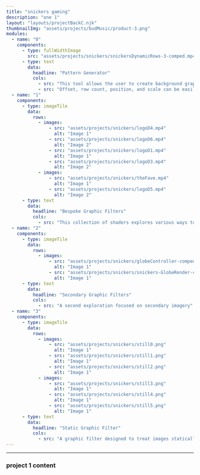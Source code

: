 ```yaml
---
title: "snickers gaming"
description: "one 1"
layout: "layouts/projectBackC.njk"
thumbnailImg: "assets/projects/budMusic/product-3.png"
modules:
  - name: "0"
    components:
      - type: fullWidthImage
        src: "assets/projects/snickers/snickersDynamicRows-3-comped.mp4"
      - type: text
        data:
          headline: "Pattern Generator"
          cols:
            - src: "This tool allows the user to create background graphics from the Snickers logo."
            - src: "Offset, row count, position, and scale can be easily adjusted to iterate through an endless number of outcomes."
  - name: "1"
    components:
      - type: imageTile
        data:
          rows:
            - images:
                - src: "assets/projects/snickers/logoD4.mp4"
                  alt: "Image 1"
                - src: "assets/projects/snickers/logoD6.mp4"
                  alt: "Image 2"
                - src: "assets/projects/snickers/logoD1.mp4"
                  alt: "Image 1"
                - src: "assets/projects/snickers/logoD3.mp4"
                  alt: "Image 2"
            - images:
                - src: "assets/projects/snickers/theFave.mp4"
                  alt: "Image 1"
                - src: "assets/projects/snickers/logoD5.mp4"
                  alt: "Image 2"
      - type: text
        data:
          headline: "Bespoke Graphic Filters"
          cols:
            - src: "This collection of shaders explores various ways to add brand recognition and motion to the Snickers logo."
  - name: "2"
    components:
      - type: imageTile
        data:
          rows:
            - images:
                - src: "assets/projects/snickers/globeController-comped.mp4"
                  alt: "Image 1"
                - src: "assets/projects/snickers/snickers-GlobeRender-comped.mp4"
                  alt: "Image 1"
      - type: text
        data:
          headline: "Secondary Graphic Filters"
          cols:
            - src: "A second exploration focused on secondary imagery"
  - name: "3"
    components:
      - type: imageTile
        data:
          rows:
            - images:
                - src: "assets/projects/snickers/still0.png"
                  alt: "Image 1"
                - src: "assets/projects/snickers/still1.png"
                  alt: "Image 1"
                - src: "assets/projects/snickers/still2.png"
                  alt: "Image 1"
            - images:
                - src: "assets/projects/snickers/still3.png"
                  alt: "Image 1"
                - src: "assets/projects/snickers/still4.png"
                  alt: "Image 1"
                - src: "assets/projects/snickers/still5.png"
                  alt: "Image 1"
      - type: text
        data:
          headline: "Static Graphic Filter"
          cols:
            - src: "A graphic filter designed to treat images statically, informed by the shape of the Snickers logo."
---
```


---

### project 1 content
